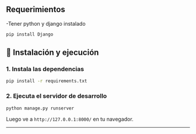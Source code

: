 ## Requerimientos
-Tener python y django instalado

```bash
pip install Django
````



## 🚀 Instalación y ejecución

### 1. Instala las dependencias

```bash
pip install -r requirements.txt
````



### 2. Ejecuta el servidor de desarrollo

```bash
python manage.py runserver
```

Luego ve a `http://127.0.0.1:8000/` en tu navegador.

---



